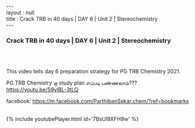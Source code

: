 ---<br>layout : null<br>title : Crack TRB in 40 days | DAY 6 | Unit 2 | Stereochemistry<br>---<br><h3>Crack TRB in 40 days | DAY 6 | Unit 2 | Stereochemistry</h3><br><br><p>This video tells day 6 preparation strategy for PG TRB Chemistry 2021.

PG TRB Chemistry கு study plan எப்படி பண்ணலாம்??? 
https://youtu.be/59ylBL-3tLQ

facebook: https://m.facebook.com/ParthibanSekar.chem/?ref=bookmarks</p><br>{% include youtubePlayer.html id='7BsUl9XFH9w' %}<br>